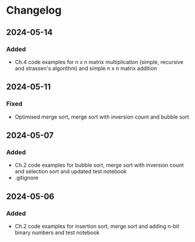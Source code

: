 # Changelog

## 2024-05-14
### Added
- Ch.4 code examples for n x n matrix multiplication (simple, recursive and strassen's algorithm) and simple n x n matrix addition

## 2024-05-11
### Fixed
- Optimised merge sort, merge sort with inversion count and bubble sort

## 2024-05-07
### Added
- Ch.2 code examples for bubble sort, merge sort with inversion count and selection sort and updated test notebook
- .gitignore

## 2024-05-06
### Added
- Ch.2 code examples for insertion sort, merge sort and adding n-bit binary numbers and test notebook